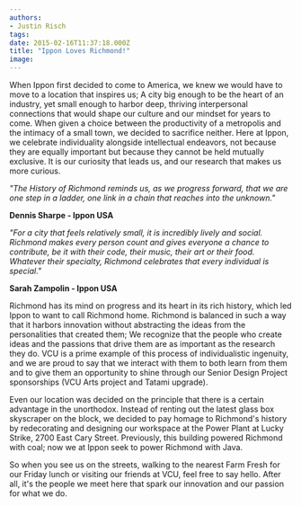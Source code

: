```yaml
---
authors:
- Justin Risch
tags:
date: 2015-02-16T11:37:18.000Z
title: "Ippon Loves Richmond!"
image: 
---
```


When Ippon first decided to come to America, we knew we would have to move to a location that inspires us; A city big enough to be the heart of an industry, yet small enough to harbor deep, thriving interpersonal connections that would shape our culture and our mindset for years to come. When given a choice between the productivity of a metropolis and the intimacy of a small town, we decided to sacrifice neither. Here at Ippon, we celebrate individuality alongside intellectual endeavors, not because they are equally important but because they cannot be held mutually exclusive. It is our curiosity that leads us, and our research that makes us more curious.

*"The History of Richmond reminds us, as we progress forward, that we are one step in a ladder, one link in a chain that reaches into the unknown."*

**Dennis Sharpe - Ippon USA**

*"For a city that feels relatively small, it is incredibly lively and social. Richmond makes every person count and gives everyone a chance to contribute, be it with their code, their music, their art or their food. Whatever their specialty, Richmond celebrates that every individual is special."*

**Sarah Zampolin - Ippon USA**

Richmond has its mind on progress and its heart in its rich history, which led Ippon to want to call Richmond home. Richmond is balanced in such a way that it harbors innovation without abstracting the ideas from the personalities that created them; We recognize that the people who create ideas and the passions that drive them are as important as the research they do. VCU is a prime example of this process of individualistic ingenuity, and we are proud to say that we interact with them to both learn from them and to give them an opportunity to shine through our Senior Design Project sponsorships (VCU Arts project and Tatami upgrade).

Even our location was decided on the principle that there is a certain advantage in the unorthodox. Instead of renting out the latest glass box skyscraper on the block, we decided to pay homage to Richmond's history by redecorating and designing our workspace at the Power Plant at Lucky Strike, 2700 East Cary Street. Previously, this building powered Richmond with coal; now we at Ippon seek to power Richmond with Java.

So when you see us on the streets, walking to the nearest Farm Fresh for our Friday lunch or visiting our friends at VCU, feel free to say hello. After all, it's the people we meet here that spark our innovation and our passion for what we do.
